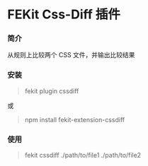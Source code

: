 FEKit Css-Diff 插件
=====================

### 简介

从规则上比较两个 CSS 文件，并输出比较结果

### 安装

> fekit plugin cssdiff 

或

> npm install fekit-extension-cssdiff

### 使用

> fekit cssdiff ./path/to/file1 ./path/to/file2